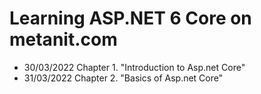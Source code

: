 # Learning ASP.NET 6 Core on metanit.com
<p>
  <ul>
    <li>30/03/2022 Chapter 1. "Introduction to Asp.net Core"</li>
    <li>31/03/2022 Chapter 2. "Basics of Asp.net Core"</li>
  </ul>
</p>
